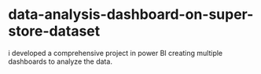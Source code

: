 # data-analysis-dashboard-on-super-store-dataset
i developed a comprehensive project in power BI creating multiple dashboards to analyze the data.
